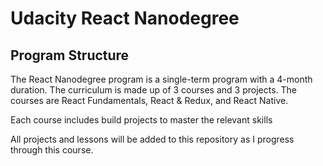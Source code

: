 # Udacity React Nanodegree

## Program Structure
The React Nanodegree program is a single-term program with a 4-month duration. The curriculum is made up of 3 courses and 3 projects. 
The courses are React Fundamentals, React & Redux, and React Native.

Each course includes build projects to master the relevant skills

All projects and lessons will be added to this repository as I progress through this course.